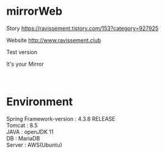 # mirrorWeb


Story
https://ravissement.tistory.com/153?category=927925


Website
http://www.ravissement.club


Test version


It's your Mirror<br>
<br>
<br>





# Environment
Spring Framework-version : 4.3.8 RELEASE <br>
Tomcat : 8.5 <br>
JAVA : openJDK 11 <br>
DB : MariaDB <br>
Server : AWS(Ubuntu) <br>
